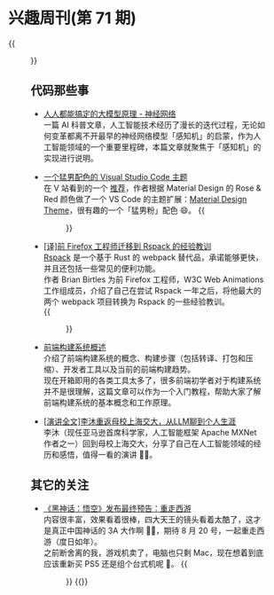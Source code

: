 # 兴趣周刊(第 71 期)


<!--more-->
{{<figure src="https://jiangbao-1258001083.cos.ap-shanghai.myqcloud.com/summer202408.jpg" title="杭州喜提 8 月全国最热省份 🥵">}}

## 代码那些事
* [人人都能搞定的大模型原理 - 神经网络](https://mp.weixin.qq.com/s?__biz=MzUxNjI3NTg4Mg==&mid=2247483844&idx=1&sn=a63d5d5b825b96ad7b9b342ef7b8ad64&chksm=f9a8aa01cedf23172a10e1130f6ed54565751528e9e3aec415029b9952eb8fc8d1a228028393&token=2069270145&lang=zh_CN#rd)  
一篇 AI 科普文章，人工智能技术经历了漫长的迭代过程，无论如何变革都离不开最早的神经网络模型「感知机」的启蒙，作为人工智能领域的一个重要里程碑，本篇文章就聚焦于「感知机」的实现进行说明。

* [一个猛男配色的 Visual Studio Code 主题](https://marketplace.visualstudio.com/items?itemName=scung-cn.material-theme-vsc)  
在 V 站看到的一个 [推荐](https://www.v2ex.com/t/1064035)，作者根据 Material Design 的 Rose & Red 颜色做了一个 VS Code 的主题扩展：[Material Design Theme](https://marketplace.visualstudio.com/items?itemName=scung-cn.material-theme-vsc)，很有趣的一个「猛男粉」配色 😄。
{{<figure src="https://jiangbao-1258001083.cos.ap-shanghai.myqcloud.com/vscode-theme.png">}}

* [[译]前 Firefox 工程师迁移到 Rspack 的经验教训](https://mp.weixin.qq.com/s/MXpE5ULV3jXVNO3lXfFM6Q)  
[Rspack](https://github.com/web-infra-dev/rspack) 是一个基于 Rust 的 webpack 替代品，承诺能够更快，并且还包括一些常见的便利功能。  
作者 Brian Birtles 为前 Firefox 工程师，W3C Web Animations 工作组成员，介绍了自己在尝试 Rspack 一年之后，将他最大的两个 webpack 项目转换为 Rspack 的一些经验教训。  
{{<figure src="https://jiangbao-1258001083.cos.ap-shanghai.myqcloud.com/rspack.png">}}

* [前端构建系统概述](https://sunsetglow.net/posts/frontend-build-systems.html)  
介绍了前端构建系统的概念、构建步骤（包括转译、打包和压缩）、开发者工具以及当前的前端构建趋势。  
现在开箱即用的各类工具太多了，很多前端初学者对于构建系统并不是很理解，这篇文章可以作为一个入门教程，帮助大家了解前端构建系统的基本概念和工作原理。

* [[演讲全文]李沐重返母校上海交大，从LLM聊到个人生涯](https://mp.weixin.qq.com/s/FctMj2SXotdn8MlL9oSfAg)  
李沐（现任亚马逊首席科学家，人工智能框架 Apache MXNet 作者之一）回到母校上海交大，分享了自己在人工智能领域的经历和感悟，值得一看的演讲 👍🏻。

## 其它的关注
* [《黑神话：悟空》发布最终预告：重走西游](https://www.bilibili.com/video/BV1oH4y1c7Kk/?vd_source=70b0b39bfddd3071c199c6024bd4563d)  
内容很丰富，效果看着很棒，四大天王的镜头看着太酷了，这才是真正中国神话的 3A 大作啊 👍🏻，期待 8 月 20 号，一起重走西游（度日如年）。  
之前断舍离的我，游戏机卖了，电脑也只剩 Mac，现在想着到底应该重新买 PS5 还是组个台式机呢 🐶。
{{<figure src="https://jiangbao-1258001083.cos.ap-shanghai.myqcloud.com/vB0gtaW.jpeg">}}
{{<bilibili id=BV1oH4y1c7Kk >}}

